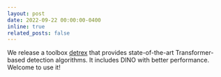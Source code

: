 ```yaml
---
layout: post
date: 2022-09-22 00:00:00-0400
inline: true
related_posts: false
---
```


We release a toolbox [detrex](https://github.com/IDEA-Research/detrex) that provides state-of-the-art Transformer-based detection algorithms. It includes DINO with better performance. Welcome to use it!